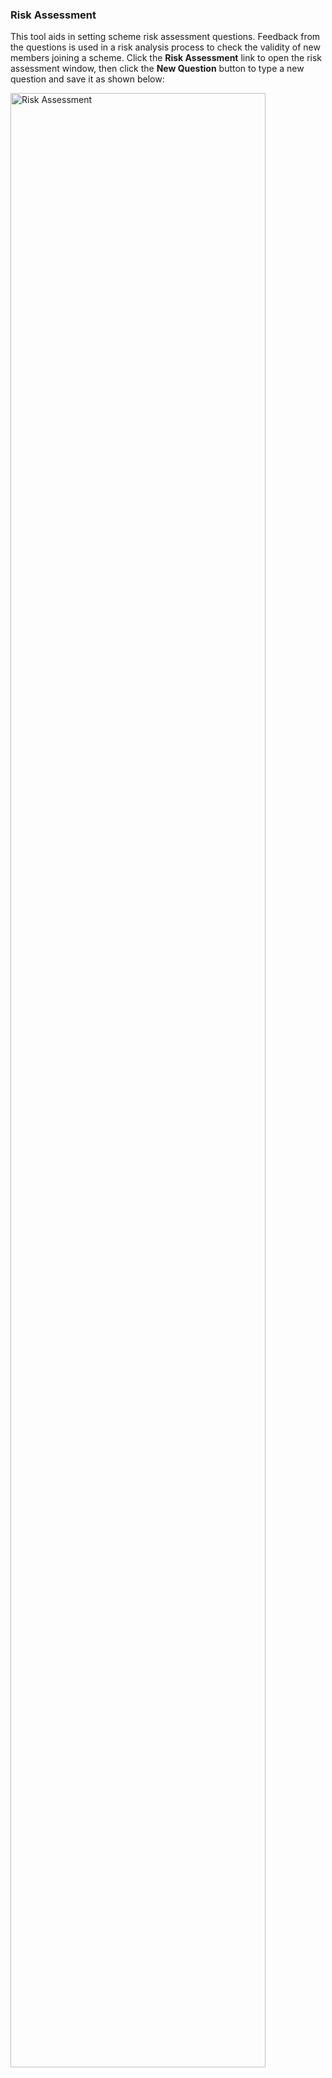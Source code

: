 ### Risk Assessment

This tool aids in setting scheme risk assessment questions. Feedback from the questions is used in a risk analysis process to check the validity of new members joining a scheme. Click the **Risk Assessment** link to open the risk assessment window, then click the **New Question** button to type a new question and save it as shown below:

<img  alt="Risk Assessment" width="90%" height="auto"  class="center"  src="![Image from alias](~@alias/img/media2/schemeM9.png)"> 

